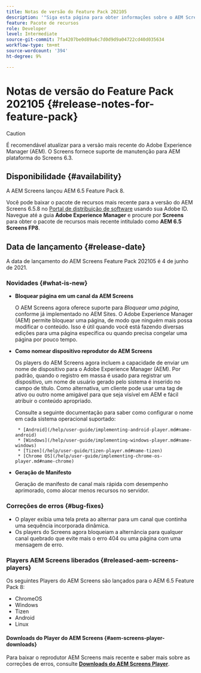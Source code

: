 ```yaml
---
title: Notas de versão do Feature Pack 202105
description: '"Siga esta página para obter informações sobre o AEM Screens Feature Pack 202105 lançado em 04 de junho de 2021."'
feature: Pacote de recursos
role: Developer
level: Intermediate
source-git-commit: 7fa4207be0d89a6c7d0d9d9a04722cd40d035634
workflow-type: tm+mt
source-wordcount: '394'
ht-degree: 9%

---
```


# Notas de versão do Feature Pack 202105 {#release-notes-for-feature-pack}

>[!CAUTION]
>É recomendável atualizar para a versão mais recente do Adobe Experience Manager (AEM). O Screens fornece suporte de manutenção para AEM plataforma do Screens 6.3.

## Disponibilidade {#availability}

A AEM Screens lançou AEM 6.5 Feature Pack 8.

Você pode baixar o pacote de recursos mais recente para a versão do AEM Screens 6.5.8 no [Portal de distribuição de software](https://experience.adobe.com/#/downloads/content/software-distribution/en/aem.html) usando sua Adobe ID. Navegue até a guia **Adobe Experience Manager** e procure por **Screens** para obter o pacote de recursos mais recente intitulado como **AEM 6.5 Screens FP8**.

## Data de lançamento {#release-date}

A data de lançamento do AEM Screens Feature Pack 202105 é 4 de junho de 2021.

### Novidades {#what-is-new}

* **Bloquear página em um canal da AEM Screens**

   O AEM Screens agora oferece suporte para *Bloquear uma página*, conforme já implementado no AEM Sites. O Adobe Experience Manager (AEM) permite bloquear uma página, de modo que ninguém mais possa modificar o conteúdo. Isso é útil quando você está fazendo diversas edições para uma página específica ou quando precisa congelar uma página por pouco tempo.

* **Como nomear dispositivo reprodutor do AEM Screens**

   Os players do AEM Screens agora incluem a capacidade de enviar um nome de dispositivo para o Adobe Experience Manager (AEM).
Por padrão, quando o registro em massa é usado para registrar um dispositivo, um nome de usuário gerado pelo sistema é inserido no campo de título. Como alternativa, um cliente pode usar uma tag de ativo ou outro nome amigável para que seja visível em AEM e fácil atribuir o conteúdo apropriado.

   Consulte a seguinte documentação para saber como configurar o nome em cada sistema operacional suportado:

       * [Android](/help/user-guide/implementing-android-player.md#name-android)
       * [Windows](/help/user-guide/implementing-windows-player.md#name-windows)
       * [Tizen](/help/user-guide/tizen-player.md#name-tizen)
       * [Chrome OS](/help/user-guide/implementing-chrome-os-player.md#name-chrome)
   
* **Geração de Manifesto**

   Geração de manifesto de canal mais rápida com desempenho aprimorado, como alocar menos recursos no servidor.

### Correções de erros {#bug-fixes}

* O player exibia uma tela preta ao alternar para um canal que continha uma sequência incorporada dinâmica.
* Os players do Screens agora bloqueiam a alternância para qualquer canal quebrado que evite mais o erro 404 ou uma página com uma mensagem de erro.

### Players AEM Screens liberados {#released-aem-screens-players}

Os seguintes Players do AEM Screens são lançados para o AEM 6.5 Feature Pack 8:

* ChromeOS
* Windows
* Tizen
* Android
* Linux

#### Downloads do Player do AEM Screens {#aem-screens-player-downloads}

Para baixar o reprodutor AEM Screens mais recente e saber mais sobre as correções de erros, consulte **[Downloads do AEM Screens Player](https://download.macromedia.com/screens/index.html)**.

